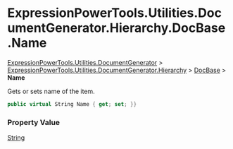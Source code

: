﻿# ExpressionPowerTools.Utilities.DocumentGenerator.Hierarchy.DocBase.Name

[ExpressionPowerTools.Utilities.DocumentGenerator](ExpressionPowerTools.Utilities.DocumentGenerator.a.md) > [ExpressionPowerTools.Utilities.DocumentGenerator.Hierarchy](ExpressionPowerTools.Utilities.DocumentGenerator.Hierarchy.n.md) > [DocBase](ExpressionPowerTools.Utilities.DocumentGenerator.Hierarchy.DocBase.cs.md) > **Name**

Gets or sets name of the item.

```csharp
public virtual String Name { get; set; }}
```

### Property Value

 [String](https://docs.microsoft.com/dotnet/api/system.string) 

